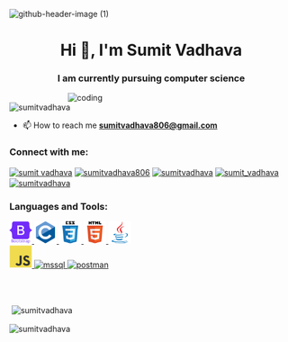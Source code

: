 ![github-header-image (1)](https://github.com/user-attachments/assets/a1c6c6c8-97a0-4e4d-a17f-680370934a8f)

<h1 align="center">Hi 👋, I'm Sumit Vadhava</h1>
<h3 align="center">I am currently pursuing computer science</h3>

<img align="right" alt="coding" width="400"  src="https://cdn.dribbble.com/users/1162077/screenshots/3848914/programmer.gif">

<p align="left"> <img src="https://komarev.com/ghpvc/?username=sumitvadhava&label=Profile%20views&color=0e75b6&style=flat" alt="sumitvadhava" /> </p>

- 📫 How to reach me **sumitvadhava806@gmail.com**

<h3 align="left">Connect with me:</h3>
<p align="left">
<a href="https://linkedin.com/in/sumit vadhava" target="blank"><img align="center" src="https://raw.githubusercontent.com/rahuldkjain/github-profile-readme-generator/master/src/images/icons/Social/linked-in-alt.svg" alt="sumit vadhava" height="30" width="40" /></a>
<a href="https://www.hackerrank.com/sumitvadhava806" target="blank"><img align="center" src="https://raw.githubusercontent.com/rahuldkjain/github-profile-readme-generator/master/src/images/icons/Social/hackerrank.svg" alt="sumitvadhava806" height="30" width="40" /></a>
<a href="https://www.leetcode.com/sumitvadhava" target="blank"><img align="center" src="https://raw.githubusercontent.com/rahuldkjain/github-profile-readme-generator/master/src/images/icons/Social/leet-code.svg" alt="sumitvadhava" height="30" width="40" /></a>
<a href="https://auth.geeksforgeeks.org/user/sumit_vadhava" target="blank"><img align="center" src="https://raw.githubusercontent.com/rahuldkjain/github-profile-readme-generator/master/src/images/icons/Social/geeks-for-geeks.svg" alt="sumit_vadhava" height="30" width="40" /></a>
<a href="https://discord.gg/sumitvadhava" target="blank"><img align="center" src="https://raw.githubusercontent.com/rahuldkjain/github-profile-readme-generator/master/src/images/icons/Social/discord.svg" alt="sumitvadhava" height="30" width="40" /></a>
</p>

<h3 align="left">Languages and Tools:</h3>
<p align="left"> <a href="https://getbootstrap.com" target="_blank" rel="noreferrer"> <img src="https://raw.githubusercontent.com/devicons/devicon/master/icons/bootstrap/bootstrap-plain-wordmark.svg" alt="bootstrap" width="40" height="40"/> </a> <a href="https://www.cprogramming.com/" target="_blank" rel="noreferrer"> <img src="https://raw.githubusercontent.com/devicons/devicon/master/icons/c/c-original.svg" alt="c" width="40" height="40"/> </a> <a href="https://www.w3schools.com/css/" target="_blank" rel="noreferrer"> <img src="https://raw.githubusercontent.com/devicons/devicon/master/icons/css3/css3-original-wordmark.svg" alt="css3" width="40" height="40"/> </a> <a href="https://www.w3.org/html/" target="_blank" rel="noreferrer"> <img src="https://raw.githubusercontent.com/devicons/devicon/master/icons/html5/html5-original-wordmark.svg" alt="html5" width="40" height="40"/> </a> <a href="https://www.java.com" target="_blank" rel="noreferrer"> <img src="https://raw.githubusercontent.com/devicons/devicon/master/icons/java/java-original.svg" alt="java" width="40" height="40"/> </a> <br> <a href="https://developer.mozilla.org/en-US/docs/Web/JavaScript" target="_blank" rel="noreferrer"> 
  <img src="https://raw.githubusercontent.com/devicons/devicon/master/icons/javascript/javascript-original.svg" alt="javascript" width="40" height="40"/> </a> <a href="https://www.microsoft.com/en-us/sql-server" target="_blank" rel="noreferrer"> <img src="https://www.svgrepo.com/show/303229/microsoft-sql-server-logo.svg" alt="mssql" width="40" height="40"/> </a> <a href="https://postman.com" target="_blank" rel="noreferrer"> <img src="https://www.vectorlogo.zone/logos/getpostman/getpostman-icon.svg" alt="postman" width="40" height="40"/> </a> </p><br><br>


<p>&nbsp;<img align="center" src="https://github-readme-stats.vercel.app/api?username=sumitvadhava&show_icons=true&locale=en" alt="sumitvadhava" /></p>

 

<p><img align="center" src="https://github-readme-streak-stats.herokuapp.com/?user=sumitvadhava&" alt="sumitvadhava" /></p>
